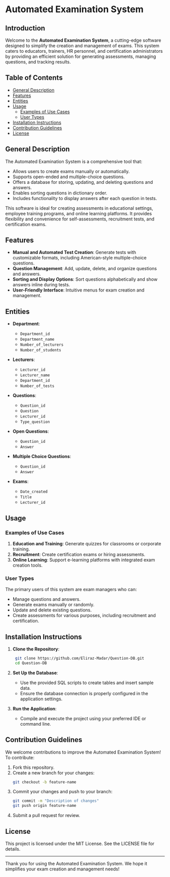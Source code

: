 # Automated Examination System

## Introduction
Welcome to the **Automated Examination System**, a cutting-edge software designed to simplify the creation and management of exams. This system caters to educators, trainers, HR personnel, and certification administrators by providing an efficient solution for generating assessments, managing questions, and tracking results.

## Table of Contents
- [General Description](#general-description)
- [Features](#features)
- [Entities](#entities)
- [Usage](#usage)
  - [Examples of Use Cases](#examples-of-use-cases)
  - [User Types](#user-types)
- [Installation Instructions](#installation-instructions)
- [Contribution Guidelines](#contribution-guidelines)
- [License](#license)

## General Description
The Automated Examination System is a comprehensive tool that:
- Allows users to create exams manually or automatically.
- Supports open-ended and multiple-choice questions.
- Offers a database for storing, updating, and deleting questions and answers.
- Enables sorting questions in dictionary order.
- Includes functionality to display answers after each question in tests.

This software is ideal for creating assessments in educational settings, employee training programs, and online learning platforms. It provides flexibility and convenience for self-assessments, recruitment tests, and certification exams.

## Features
- **Manual and Automated Test Creation**: Generate tests with customizable formats, including American-style multiple-choice questions.
- **Question Management**: Add, update, delete, and organize questions and answers.
- **Sorting and Display Options**: Sort questions alphabetically and show answers inline during tests.
- **User-Friendly Interface**: Intuitive menus for exam creation and management.

## Entities
- **Department**:
  - `Department_id`
  - `Department_name`
  - `Number_of_lecturers`
  - `Number_of_students`

- **Lecturers**:
  - `Lecturer_id`
  - `Lecturer_name`
  - `Department_id`
  - `Number_of_tests`

- **Questions**:
  - `Question_id`
  - `Question`
  - `Lecturer_id`
  - `Type_question`

- **Open Questions**:
  - `Question_id`
  - `Answer`

- **Multiple Choice Questions**:
  - `Question_id`
  - `Answer`

- **Exams**:
  - `Date_created`
  - `Title`
  - `Lecturer_id`

## Usage
### Examples of Use Cases
1. **Education and Training**: Generate quizzes for classrooms or corporate training.
2. **Recruitment**: Create certification exams or hiring assessments.
3. **Online Learning**: Support e-learning platforms with integrated exam creation tools.

### User Types
The primary users of this system are exam managers who can:
- Manage questions and answers.
- Generate exams manually or randomly.
- Update and delete existing questions.
- Create assessments for various purposes, including recruitment and certification.

## Installation Instructions
1. **Clone the Repository**:
   ```bash
    git clone https://github.com/Eliraz-Madar/Question-DB.git
    cd Question-DB
   ```
2. **Set Up the Database**:
   - Use the provided SQL scripts to create tables and insert sample data.
   - Ensure the database connection is properly configured in the application settings.

3. **Run the Application**:
   - Compile and execute the project using your preferred IDE or command line.

## Contribution Guidelines
We welcome contributions to improve the Automated Examination System! To contribute:
1. Fork this repository.
2. Create a new branch for your changes:
   ```bash
   git checkout -b feature-name
   ```
3. Commit your changes and push to your branch:
   ```bash
   git commit -m "Description of changes"
   git push origin feature-name
   ```
4. Submit a pull request for review.

## License
This project is licensed under the MIT License. See the LICENSE file for details.

---
Thank you for using the Automated Examination System. We hope it simplifies your exam creation and management needs!

